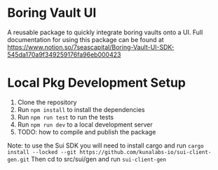 # Boring Vault UI
A reusable package to quickly integrate boring vaults onto a UI.
Full documentation for using this package can be found at https://www.notion.so/7seascapital/Boring-Vault-UI-SDK-545da170a9f349259176fa96eb000423

# Local Pkg Development Setup
1. Clone the repository
2. Run `npm install` to install the dependencies
3. Run `npm run test` to run the tests
4. Run `npm run dev` to a local development server
5. TODO: how to compile and publish the package

Note: to use the Sui SDK you will need to install cargo and run `cargo install --locked --git https://github.com/kunalabs-io/sui-client-gen.git`
Then cd to src/sui/gen and run `sui-client-gen`

